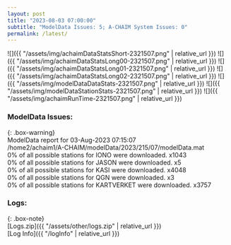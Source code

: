 ```yaml
---
layout: post
title: "2023-08-03 07:00:00"
subtitle: "ModelData Issues: 5; A-CHAIM System Issues: 0"
permalink: /latest/
---
```


![]({{ "/assets/img/achaimDataStatsShort-2321507.png" | relative_url }})
![]({{ "/assets/img/achaimDataStatsLong00-2321507.png" | relative_url }})
![]({{ "/assets/img/achaimDataStatsLong01-2321507.png" | relative_url }})
![]({{ "/assets/img/achaimDataStatsLong02-2321507.png" | relative_url }})
![]({{ "/assets/img/modelDataDataStats-2321507.png" | relative_url }})
![]({{ "/assets/img/modelDataStationStats-2321507.png" | relative_url }})
![]({{ "/assets/img/achaimRunTime-2321507.png" | relative_url }})


### ModelData Issues:  
  
{: .box-warning}  
 ModelData report for 03-Aug-2023 07:15:07   
 /home2/achaim1/A-CHAIM/modelData/2023/215/07/modelData.mat   
 0% of all possible stations for IONO were downloaded. x1043   
 0% of all possible stations for JASON were downloaded. x5   
 0% of all possible stations for KASI were downloaded. x4048   
 0% of all possible stations for QGN were downloaded. x3   
 0% of all possible stations for KARTVERKET were downloaded. x3757   
  


### Logs:  
  
{: .box-note}  
[Logs.zip]({{ "/assets/other/logs.zip" | relative_url }})  
[Log Info]({{ "/logInfo" | relative_url }})  
